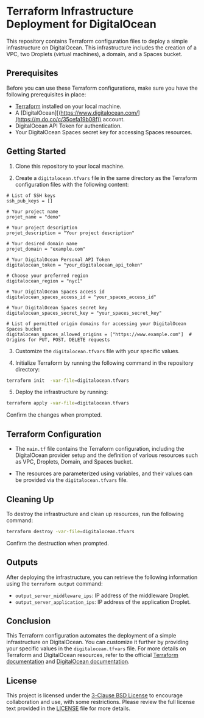 # Terraform Infrastructure Deployment for DigitalOcean

This repository contains Terraform configuration files to deploy a simple infrastructure on DigitalOcean. This infrastructure includes the creation of a VPC, two Droplets (virtual machines), a domain, and a Spaces bucket.

## Prerequisites

Before you can use these Terraform configurations, make sure you have the following prerequisites in place:

- [Terraform](https://www.terraform.io/) installed on your local machine.
- A [DigitalOcean][(https://www.digitalocean.com/](https://m.do.co/c/35cefa19b08f)) account.
- DigitalOcean API Token for authentication.
- Your DigitalOcean Spaces secret key for accessing Spaces resources.

## Getting Started

1. Clone this repository to your local machine.

2. Create a `digitalocean.tfvars` file in the same directory as the Terraform configuration files with the following content:

```hcl
# List of SSH keys
ssh_pub_keys = []

# Your project name
projet_name = "demo"

# Your project description
projet_description = "Your project description"

# Your desired domain name
projet_domain = "example.com"

# Your DigitalOcean Personal API Token
digitalocean_token = "your_digitalocean_api_token"

# Choose your preferred region
digitalocean_region = "nyc1"

# Your DigitalOcean Spaces access id
digitalocean_spaces_access_id = "your_spaces_access_id"

# Your DigitalOcean Spaces secret key
digitalocean_spaces_secret_key = "your_spaces_secret_key"

# List of permitted origin domains for accessing your DigitalOcean Spaces bucket
digitalocean_spaces_allowed_origins = ["https://www.example.com"]  # Origins for PUT, POST, DELETE requests
```

3. Customize the `digitalocean.tfvars` file with your specific values.

4. Initialize Terraform by running the following command in the repository directory:

```bash
terraform init  -var-file=digitalocean.tfvars
```

5. Deploy the infrastructure by running:

```bash
terraform apply -var-file=digitalocean.tfvars
```

Confirm the changes when prompted.

## Terraform Configuration

- The `main.tf` file contains the Terraform configuration, including the DigitalOcean provider setup and the definition of various resources such as VPC, Droplets, Domain, and Spaces bucket.

- The resources are parameterized using variables, and their values can be provided via the `digitalocean.tfvars` file.

## Cleaning Up

To destroy the infrastructure and clean up resources, run the following command:

```bash
terraform destroy -var-file=digitalocean.tfvars
```

Confirm the destruction when prompted.

## Outputs

After deploying the infrastructure, you can retrieve the following information using the `terraform output` command:

- `output_server_middleware_ips`: IP address of the middleware Droplet.
- `output_server_application_ips`: IP address of the application Droplet.

## Conclusion

This Terraform configuration automates the deployment of a simple infrastructure on DigitalOcean. You can customize it further by providing your specific values in the `digitalocean.tfvars` file. For more details on Terraform and DigitalOcean resources, refer to the official [Terraform documentation](https://www.terraform.io/docs/) and [DigitalOcean documentation](https://www.digitalocean.com/docs/).

## License

This project is licensed under the [3-Clause BSD License](LICENSE) to encourage collaboration and use, with some restrictions. Please review the full license text provided in the [LICENSE](LICENSE) file for more details.
